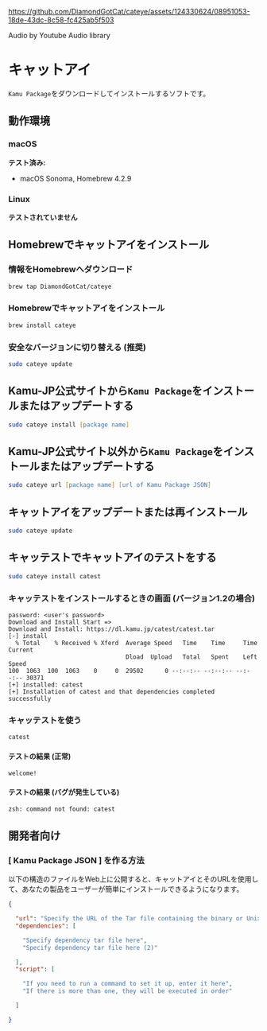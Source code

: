 https://github.com/DiamondGotCat/cateye/assets/124330624/08951053-18de-43dc-8c58-fc425ab5f503

Audio by Youtube Audio library

# キャットアイ
`Kamu Package`をダウンロードしてインストールするソフトです。

## 動作環境

### macOS
**テスト済み:**
- macOS Sonoma, Homebrew 4.2.9

### Linux
**テストされていません**

## Homebrewでキャットアイをインストール

### 情報をHomebrewへダウンロード

```zsh
brew tap DiamondGotCat/cateye
```

### Homebrewでキャットアイをインストール

```zsh
brew install cateye
```

### 安全なバージョンに切り替える (推奨)

```zsh
sudo cateye update
```

## Kamu-JP公式サイトから`Kamu Package`をインストールまたはアップデートする

```zsh
sudo cateye install [package name]
```

## Kamu-JP公式サイト以外から`Kamu Package`をインストールまたはアップデートする

```zsh
sudo cateye url [package name] [url of Kamu Package JSON]
```

## キャットアイをアップデートまたは再インストール

```zsh
sudo cateye update
```

## キャッテストでキャットアイのテストをする

```zsh
sudo cateye install catest
```

### キャッテストをインストールするときの画面 (バージョン1.2の場合)

```
password: <user's password>
Download and Install Start =>
Download and Install: https://dl.kamu.jp/catest/catest.tar
[-] install
  % Total    % Received % Xferd  Average Speed   Time    Time     Time  Current
                                 Dload  Upload   Total   Spent    Left  Speed
100  1063  100  1063    0     0  29502      0 --:--:-- --:--:-- --:--:-- 30371
[+] installed: catest
[+] Installation of catest and that dependencies completed successfully
```

### キャッテストを使う

```zsh
catest
```

#### テストの結果 (正常)

```
welcome!
```

#### テストの結果 (バグが発生している)

```
zsh: command not found: catest
```

## 開発者向け

### [ Kamu Package JSON ] を作る方法
以下の構造のファイルをWeb上に公開すると、キャットアイとそのURLを使用して、あなたの製品をユーザーが簡単にインストールできるようになります。

```json
{

  "url": "Specify the URL of the Tar file containing the binary or Unix executable file here",
  "dependencies": [

    "Specify dependency tar file here",
    "Specify dependency tar file here (2)"

  ],
  "script": [

    "If you need to run a command to set it up, enter it here",
    "If there is more than one, they will be executed in order"

  ]

}
```
